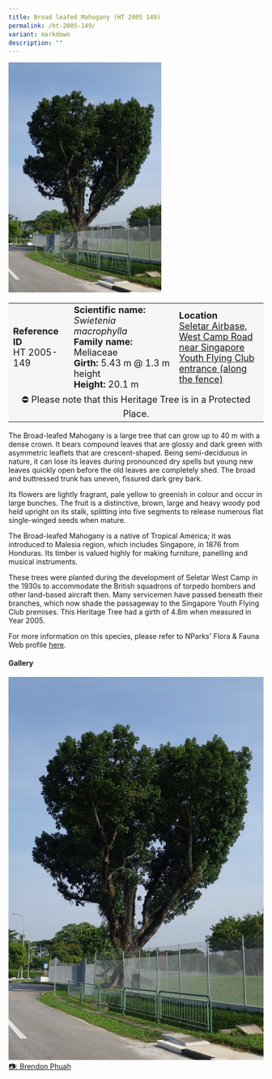 ```yaml
---
title: Broad leafed Mahogany (HT 2005 149)
permalink: /ht-2005-149/
variant: markdown
description: ""
---
```

<div class="isomer-image-wrapper">
<img style="width: 60%" src="/images/Heritage_trees_photos/swimac_ht2005-149_habit.jpg">
</div><table style="minWidth: 100px; font-size: 18px; background: #F4F6F7">
<tbody><tr>
<td rowspan="1" colspan="1">
<strong>Reference ID</strong>
<br>HT 2005-149
</td>
<td rowspan="1" colspan="1">
	<strong>Scientific name:</strong> <em>Swietenia macrophylla</em>
<br><strong>Family name: </strong>Meliaceae
<br><strong>Girth: </strong>5.43 m @ 1.3 m height
<br><strong>Height: </strong>20.1 m
</td>
<td rowspan="1" colspan="1">
<strong>Location</strong><a href="https://www.onemap.gov.sg/?lat=1.3029399999906224&amp;lng=103.82117999997986">
 <br>Seletar Airbase, West Camp Road<br>near Singapore Youth Flying Club<br>entrance (along the fence)</a>
</td></tr>
<tr><td style="text-align: center;" colspan="3"> 
⛔ Please note that this Heritage Tree is in a Protected Place.</td></tr>
</tbody>
</table>
<p>The Broad-leafed Mahogany is a large tree that can grow up to 40 m with a dense crown. It bears compound leaves that are glossy and dark green with asymmetric leaflets that are crescent-shaped. Being semi-deciduous in nature, it can lose its leaves during pronounced dry spells but young new leaves quickly open before the old leaves are completely shed. The broad and buttressed trunk has uneven, fissured dark grey bark.</p>

<p>Its flowers are lightly fragrant, pale yellow to greenish in colour and occur in large bunches. The fruit is a distinctive, brown, large and heavy woody pod held upright on its stalk, splitting into five segments to release numerous flat single-winged seeds when mature.</p>

<p>The Broad-leafed Mahogany is a native of Tropical America; it was introduced to Malesia region, which includes Singapore, in 1876 from Honduras. Its timber is valued highly for making furniture, panelling and musical instruments.</p>

<p>These trees were planted during the development of Seletar West Camp in the 1930s to accommodate the British squadrons of torpedo bombers and other land-based aircraft then. Many servicemen have passed beneath their branches, which now shade the passageway to the Singapore Youth Flying Club premises. This Heritage Tree had a girth of 4.8m when measured in Year 2005.</p>

<p>For more information on this species, please refer to NParks' Flora &amp; Fauna Web profile <a href="https://www.nparks.gov.sg/florafaunaweb/flora/3/1/3150">here</a>.</p>

<h4><b>Gallery</b></h4>
<div class="isomer-card-grid">
<a href="/images/Heritage_trees_photos/swimac_ht2005-149_habit.jpg" class="isomer-card">
<div class="isomer-card-image">
<div class="isomer-image-wrapper"><img src="/images/Heritage_trees_photos/swimac_ht2005-149_habit.jpg"></div></div>
<div class="isomer-card-body"><div class="isomer-card-description">📷: Brendon Phuah
</div></div></a><br></div>